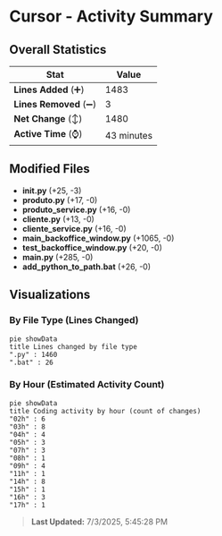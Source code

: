 # Cursor - Activity Summary 

## Overall Statistics

| Stat                   | Value                                                             |
| ---------------------- | ----------------------------------------------------------------- |
| **Lines Added** (➕)   | 1483                                          |
| **Lines Removed** (➖) | 3                                        |
| **Net Change** (↕)    | 1480                |
| **Active Time** (⌚)   | 43 minutes |


## Modified Files
- **__init__.py** (+25, -3)
- **produto.py** (+17, -0)
- **produto_service.py** (+16, -0)
- **cliente.py** (+13, -0)
- **cliente_service.py** (+16, -0)
- **main_backoffice_window.py** (+1065, -0)
- **test_backoffice_window.py** (+20, -0)
- **main.py** (+285, -0)
- **add_python_to_path.bat** (+26, -0)

## Visualizations

### By File Type (Lines Changed)

```mermaid
pie showData
title Lines changed by file type
".py" : 1460
".bat" : 26
```

### By Hour (Estimated Activity Count)

```mermaid
pie showData
title Coding activity by hour (count of changes)
"02h" : 6
"03h" : 8
"04h" : 4
"05h" : 3
"07h" : 3
"08h" : 1
"09h" : 4
"11h" : 1
"14h" : 8
"15h" : 1
"16h" : 3
"17h" : 1
```


> **Last Updated:** 7/3/2025, 5:45:28 PM
